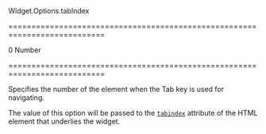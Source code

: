 <!--id-->Widget.Options.tabIndex<!--/id-->
===========================================================================
<!--default-->0<!--/default-->
<!--type-->Number<!--/type-->
===========================================================================

<!--shortDescription-->
Specifies the number of the element when the Tab key is used for navigating.
<!--/shortDescription-->

<!--fullDescription-->
The value of this option will be passed to the [`tabindex`](https://www.w3schools.com/tags/att_global_tabindex.asp) attribute of the HTML element that underlies the widget.
<!--/fullDescription-->